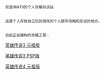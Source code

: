 
	叔音OKATU的个人攻略杂谈站


	这是个人存放自己玩的游戏的个人撰写攻略和杂谈的地方。

	
	目前正在建构的攻略工程：


<a href="https://soukinokatu.github.io/ED-walkthrough/ED3-OLD/ED3OLD.html" target="_blank">英雄传说3 元祖版</a><br />

<a href="https://soukinokatu.github.io/ED-walkthrough/ED3-PSP/ED3PSP.html" target="_blank">英雄传说3 PSP版</a>

<a href="https://soukinokatu.github.io/ED-walkthrough/ED4-OLD/ED4OLD.html" target="_blank">英雄传说4 元祖版</a>

